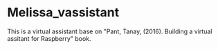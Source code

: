# Melissa_vassistant
This is a virtual assistant base on "Pant, Tanay, (2016). Building a virtual assitant for Raspberry" book.
